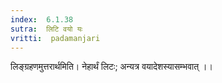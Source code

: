 ```yaml
---
index:  6.1.38
sutra:  लिटि वयो यः
vritti:  padamanjari
---
```


लिङ्ग्रहणमुत्तरार्थमिति। नेहार्थं लिटः; अन्यत्र वयादेशस्यासम्भवात् ।।

